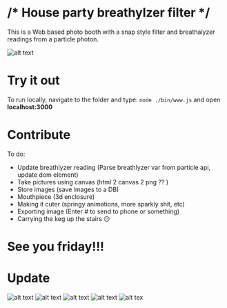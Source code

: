 # /* House party breathylzer filter */
This is a Web based photo booth with a snap style filter and breathalyzer readings from a particle photon.


![alt text](http://i.imgur.com/sOL38eY.jpg "Photobooze draft")



# Try it out #

To run locally, navigate to the folder and type: `node ./bin/www.js` and open **localhost:3000**


# Contribute #



To do:
- Update breathlyzer reading (Parse breathlyzer var from particle api, update dom element)
- Take pictures using canvas (html 2 canvas 2 png ?? )
- Store images (save images to a DB)
- Mouthpiece (3d enclosure)
- Making it cuter (springy animations, more sparkly shit, etc)
- Exporting image (Enter # to send to phone or something)
- Carrying the keg up the stairs 😑

<!--![alt text](http://i.imgur.com/kqehx7O.jpg "Breathlyzer prototype")-->
<!--![alt text](http://i.imgur.com/AyPkymm.png "Photobooze draft")-->


# See you friday!!! #


<!--![alt text](http://i.imgur.com/zGGRhwk.jpg "Bday card")-->

# Update #

![alt text](http://i.imgur.com/XKrmzSg.gif)
![alt text](http://i.imgur.com/nrpvyKv.gif)
![alt text](http://i.imgur.com/RPpWU8p.gif)
![alt text](http://i.imgur.com/UYBuH8r.gif)
![alt tex](https://j.gifs.com/o2BYGX.gif)
